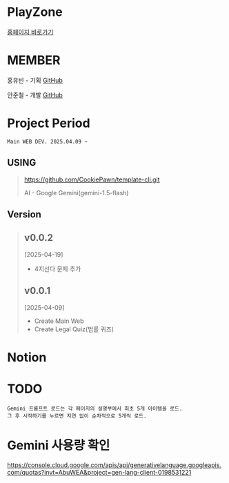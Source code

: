 # PlayZone

[홈페이지 바로가기](https://ai-playzone.com)

# MEMBER

홍유빈 - 기획 
[GitHub](https://github.com/binihaus)
  
안준철 - 개발
[GitHub](https://github.com/CookiePawn)


# Project Period

    Main WEB DEV. 2025.04.09 ~

## USING
> https://github.com/CookiePawn/template-cli.git
>
> AI - Google Gemini(gemini-1.5-flash)


## Version
>## v0.0.2
> [2025-04-19]
> - 4지선다 문제 추가
>
>## v0.0.1
> [2025-04-09]
> - Create Main Web
> - Create Legal Quiz(법률 퀴즈)
    

  
# Notion
    


# TODO
    Gemini 프롬프트 로드는 각 페이지의 설명부에서 최초 5개 아이템을 로드.
    그 후 시작하기를 누르면 지연 없이 순차적으로 5개씩 로드.

# Gemini 사용량 확인
  https://console.cloud.google.com/apis/api/generativelanguage.googleapis.com/quotas?invt=AbuWEA&project=gen-lang-client-0198531221
